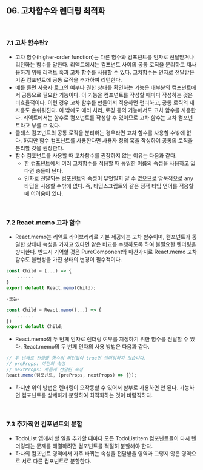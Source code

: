 ## 06. 고차함수와 렌더링 최적화

<br>

### 7.1 고차 함수란?

- 고차 함수(higher-order function)는 다른 함수와 컴포넌트를 인자로 전달받거나 리턴하는 함수를 말한다. 리액트에서는 컴포넌트 사이의 공통 로직을 분리하고 재사용하기 위해 리액트 훅과 고차 함수를 사용할 수 있다. 고차함수는 인자로 전달받은 기존 컴포넌트에 공통 로직을 추가하여 리턴한다.
- 예를 들면 사용자 로그인 여부나 권한 상태를 확인하는 기능은 대부분의 컴포넌트에서 공통으로 필요한 기능이다. 이 기능을 컴포넌트를 작성할 때마다 작성하는 것은 비효율적이다. 이런 경우 고차 함수를 만들어서 적용하면 편리하고, 공통 로직의 재사용도 손쉬워진다. 이 밖에도 에러 처리, 로깅 등의 기능에서도 고차 함수를 사용한다. 리액트에서는 함수로 컴포넌트를 작성할 수 있이므로 고차 함수는 고차 컴포넌트라고 부를 수 있다.
- 클래스 컴포넌트의 공통 로직을 분리하는 경우라면 고차 함수를 사용할 수밖에 없다. 하지만 함수 컴포넌트를 사용한다면 사용자 정의 훅을 작성하여 공통의 로직을 분리할 것을 권장한다.
- 함수 컴포넌트를 사용할 때 고차함수를 권장하지 않는 이유는 다음과 같다.
  - 한 컴포넌트에서 여러 고차함수를 적용할 때 동일한 이름의 속성을 사용하고 있다면 충돌이 난다.
  - 인자로 전달되는 컴포넌트의 속성이 무엇일지 알 수 없으므로 암묵적으로 any 타입을 사용할 수밖에 없다. 즉, 타입스크립트와 같은 정적 타입 언어를 적용할 때 어려움이 있다.

<br>

### 7.2 React.memo 고차 함수

- React.memo는 리액트 라이브러리로 기본 제공되는 고차 함수이며, 컴포넌트가 동일한 상태나 속성을 가지고 있다면 얕은 비교를 수행하도록 하여 불필요한 렌더링을 방지한다. 반드시 기억할 것은 PureComponent와 마찬가지로 React.memo 고차 함수도 불변성을 가진 상태의 변경이 필수적이다.

```javascript
const Child = (...) => {
    ......
}
export default React.memo(Child);

-또는-

const Child = React.memo((...) => {
    ......
})
export default Child;
```

- React.memo의 두 번째 인자로 렌더링 여부를 지정하기 위한 함수를 전달할 수 있다. React.memo의 두 번째 인자의 사용 방법은 다음과 같다.

```javascript
// 두 번째로 전달할 함수의 리턴값이 true면 렌더링하지 않습니다.
// preProps: 이전의 속성
// nextProps: 새롭게 전달된 속성
React.memo(컴포넌트, (preProps, nextProps) => {});
```

- 하지만 위의 방법은 렌더링이 오작동할 수 있어서 함부로 사용하면 안 된다. 가능하면 컴포넌트를 상세하게 분할하여 최적화하는 것이 바람직하다.

<br>

### 7.3 추가적인 컴포넌트의 분할

- TodoList 앱에서 할 일을 추가할 때마다 모든 TodoListItem 컴포넌트들이 다시 렌더링되는 문제를 해결하려면 컴포넌트를 적절히 분할해야 한다.
- 하나의 컴포넌트 영역에서 자주 바뀌는 속성을 전달받을 영역과 그렇지 않은 영역으로 서로 다른 컴포넌트로 분할한다.
